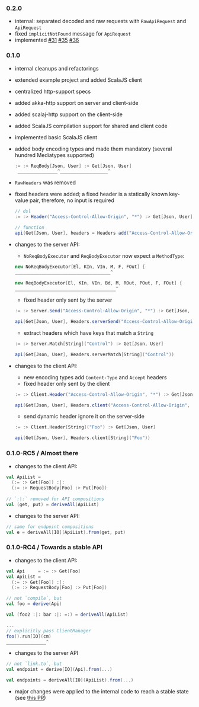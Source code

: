 ### 0.2.0
 - internal: separated decoded and raw requests with `RawApiRequest` and `ApiRequest`
 - fixed `implicitNotFound` message for `ApiRequest`
 - implemented [#31](https://github.com/pheymann/typedapi/issues/31) [#35](https://github.com/pheymann/typedapi/issues/35) [#36](https://github.com/pheymann/typedapi/issues/36)
 

### 0.1.0
 - internal cleanups and refactorings
 - extended example project and added ScalaJS client
 - centralized http-support specs
 - added akka-http support on server and client-side
 - added scalaj-http support on the client-side
 - added ScalaJS compilation support for shared and client code
 - implemented basic ScalaJS client
 - added body encoding types and made them mandatory (several hundred Mediatypes supported)
   ```Scala
   := :> ReqBody[Json, User] :> Get[Json, User]
    _______________^__________________^
   ```
 
 - `RawHeaders` was removed
 - fixed headers were added; a fixed header is a statically known key-value pair, therefore, no input is required
   ```Scala
   // dsl
   := :> Header("Access-Control-Allow-Origin", "*") :> Get[Json, User]
   
   // function
   api(Get[Json, User], headers = Headers add("Access-Control-Allow-Origin", "*"))
   ```
   
 - changes to the server API:
   - `NoReqBodyExecutor` and `ReqBodyExecutor` now expect a `MethodType`:
   ```Scala
   new NoReqBodyExecutor[El, KIn, VIn, M, F, FOut] {
   ____________________________________^
  
   new ReqBodyExecutor[El, KIn, VIn, Bd, M, ROut, POut, F, FOut] {
   ______________________________________^
   ```
   
   - fixed header only sent by the server
   ```Scala
   := :> Server.Send("Access-Control-Allow-Origin", "*") :> Get[Json, User]
   
   api(Get[Json, User], Headers.serverSend("Access-Control-Allow-Origin", "*"))
   ```
   - extract headers which have keys that match a `String`
   ```Scala
   := :> Server.Match[String]("Control") :> Get[Json, User]
   
   api(Get[Json, User], Headers.serverMatch[String]("Control"))
   ```
 - changes to the client API:
   - new encoding types add `Content-Type` and `Accept` headers
   - fixed header only sent by the client
   ```Scala
   := :> Client.Header("Access-Control-Allow-Origin", "*") :> Get[Json, User]
   
   api(Get[Json, User], Headers.client("Access-Control-Allow-Origin", "*"))
   ```
   - send dynamic header ignore it on the server-side
   ```Scala
   := :> Client.Header[String]("Foo") :> Get[Json, User]
   
   api(Get[Json, User], Headers.client[String]("Foo"))
   ```

### 0.1.0-RC5 / Almost there
 - changes to the client API:
 ```Scala
 val ApiList =
   (:= :> Get[Foo]) :|:
   (:= :> RequestBody[Foo] :> Put[Foo])
   
 // `:|:` removed for API compositions
 val (get, put) = deriveAll(ApiList)
 ```
 
 - changes to the server API:
 ```Scala
 // same for endpoint compositions
 val e = deriveAll[IO](ApiList).from(get, put)
 ```

### 0.1.0-RC4 / Towards a stable API
 - changes to the client API:
 ```Scala
 val Api     = := :> Get[Foo]
 val ApiList =
   (:= :> Get[Foo]) :|:
   (:= :> RequestBody[Foo] :> Put[Foo])
 
 // not `compile`, but
 val foo = derive(Api)
 
 val (foo2 :|: bar :|: =:) = deriveAll(ApiList)
 
 ...
 // explicitly pass ClientManager
 foo().run[IO](cm)
 _______________^
 ```
 
 - changes to the server API
 ```Scala
 // not `link.to`, but
 val endpoint = derive[IO](Api).from(...)
 
 val endpoints = deriveAll[IO](ApiList).from(...)
 ```
 
 - major changes were applied to the internal code to reach a stable state (see [this PR](https://github.com/pheymann/typedapi/pull/13))
